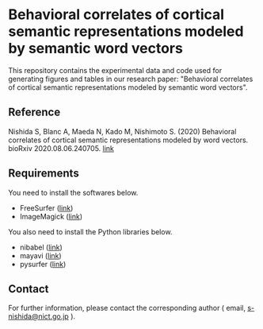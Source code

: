 # Behavioral correlates of cortical semantic representations modeled by semantic word vectors

This repository contains the experimental data and code used for generating figures and tables in our research paper: "Behavioral correlates of cortical semantic representations modeled by semantic word vectors".

## Reference

Nishida S, Blanc A, Maeda N, Kado M, Nishimoto S. (2020) Behavioral correlates of cortical semantic representations modeled by word vectors. bioRxiv 2020.08.06.240705. [link](https://www.biorxiv.org/content/10.1101/2020.08.06.240705v2)

## Requirements

You need to install the softwares below.

* FreeSurfer ([link](https://surfer.nmr.mgh.harvard.edu/))
* ImageMagick ([link](https://imagemagick.org/))

You also need to install the Python libraries below.

* nibabel ([link](https://nipy.org/nibabel/))
* mayavi ([link](https://mayavi.readthedocs.io/))
* pysurfer ([link](https://pysurfer.github.io/))

## Contact

For further information, please contact the corresponding author ( email, s-nishida@nict.go.jp ).
